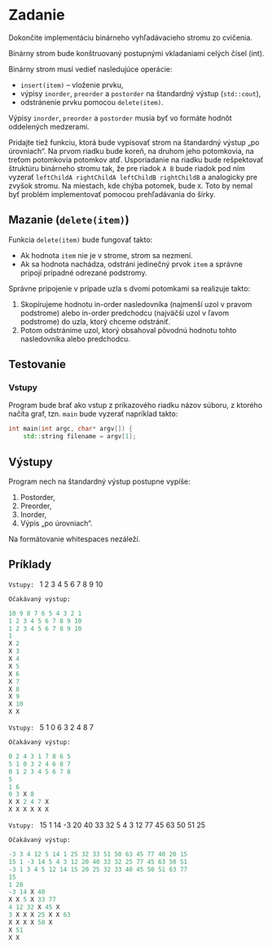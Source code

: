# Zadanie

Dokončite implementáciu binárneho vyhľadávacieho stromu zo cvičenia.

Binárny strom bude konštruovaný postupnými vkladaniami celých čísel (int).

Binárny strom musí vedieť nasledujúce operácie:
- `insert(item)` – vloženie prvku,
- výpisy `inorder`, `preorder` a `postorder` na štandardný výstup (`std::cout`),
- odstránenie prvku pomocou `delete(item)`.

Výpisy `inorder`, `preorder` a `postorder` musia byť vo formáte hodnôt oddelených medzerami.

Pridajte tiež funkciu, ktorá bude vypisovať strom na štandardný výstup „po úrovniach“. Na prvom riadku bude koreň, na druhom jeho potomkovia, na treťom potomkovia potomkov atď. Usporiadanie na riadku bude rešpektovať štruktúru binárneho stromu tak, že pre riadok `A B` bude riadok pod ním vyzerať `leftChildA rightChildA leftChildB rightChildB` a analogicky pre zvyšok stromu. Na miestach, kde chýba potomek, bude `X`. Toto by nemal byť problém implementovať pomocou prehľadávania do šírky.

## Mazanie (`delete(item)`)

Funkcia `delete(item)` bude fungovať takto:
- Ak hodnota `item` nie je v strome, strom sa nezmení.
- Ak sa hodnota nachádza, odstráni jedinečný prvok `item` a správne pripojí prípadné odrezané podstromy.

Správne pripojenie v prípade uzla s dvomi potomkami sa realizuje takto:
1. Skopírujeme hodnotu in-order nasledovníka (najmenší uzol v pravom podstrome) alebo in-order predchodcu (najväčší uzol v ľavom podstrome) do uzla, ktorý chceme odstrániť.
2. Potom odstránime uzol, ktorý obsahoval pôvodnú hodnotu tohto nasledovníka alebo predchodcu.

## Testovanie

### Vstupy
Program bude brať ako vstup z príkazového riadku názov súboru, z ktorého načíta graf, tzn. `main` bude vyzerať napríklad takto:

```cpp
int main(int argc, char* argv[]) {
    std::string filename = argv[1];
```

## Výstupy
Program nech na štandardný výstup postupne vypíše:

1. Postorder,
2. Preorder,
3. Inorder,
4. Výpis „po úrovniach“.
   
Na formátovanie whitespaces nezáleží.

## Príklady 

`Vstupy: ` 1 2 3 4 5 6 7 8 9 10

`Očakávaný výstup:`

```cpp
10 9 8 7 6 5 4 3 2 1 
1 2 3 4 5 6 7 8 9 10 
1 2 3 4 5 6 7 8 9 10 
1 
X 2 
X 3 
X 4 
X 5 
X 6 
X 7 
X 8 
X 9 
X 10 
X X 
```

`Vstupy: ` 5 1 0 6 3 2 4 8 7

`Očakávaný výstup:`

```cpp
0 2 4 3 1 7 8 6 5 
5 1 0 3 2 4 6 8 7 
0 1 2 3 4 5 6 7 8 
5 
1 6 
0 3 X 8 
X X 2 4 7 X 
X X X X X X 

```

`Vstupy: ` 15 1 14 -3 20 40 33 32 5 4 3 12 77 45 63 50 51 25

`Očakávaný výstup:`

 ```cpp
-3 3 4 12 5 14 1 25 32 33 51 50 63 45 77 40 20 15 
15 1 -3 14 5 4 3 12 20 40 33 32 25 77 45 63 50 51 
-3 1 3 4 5 12 14 15 20 25 32 33 40 45 50 51 63 77 
15 
1 20 
-3 14 X 40 
X X 5 X 33 77 
4 12 32 X 45 X 
3 X X X 25 X X 63 
X X X X 50 X 
X 51 
X X 
```
